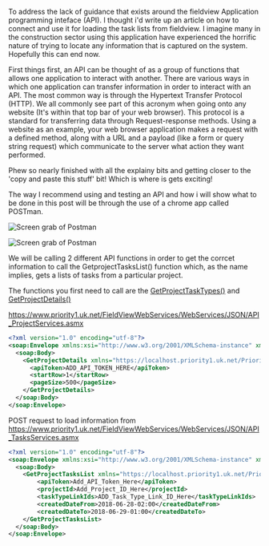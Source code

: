 To address the lack of guidance that exists around the fieldview Application programming inteface (API). I thought i'd write up an article on how to connect and use it for loading the task lists from fieldview. I imagine many in the construction sector using this application have experienced the horrific nature of trying to locate any information that is captured on the system. Hopefully this can end now.

First things first, an API can be thought of as a group of functions that allows one application to interact with another. There are various ways in which one application can transfer information in order to interact with an API. The most common way is through the Hypertext Transfer Protocol (HTTP). We all commonly see part of this acronym when going onto any website (It's within that top bar of your web browser). This protocol is a standard for transferring data through Request-response methods. Using a website as an example, your web browser application makes a request with a defined method, along with a URL and a payload (like a form or query string request) which communicate to the server what action they want performed.

Phew so nearly finished with all the explainy bits and getting closer to the 'copy and paste this stuff' bit! Which is where is gets exciting!

The way I recommend using and testing an API and how i will show what to be done in this post will be through the use of a chrome app called POSTman.

![Screen grab of Postman](https://atsutob.github.io/DSJournal/assets/photos/PostmanStart.png)
    
![Screen grab of Postman](https://atsutob.github.io/DSJournal/assets/photos/intro.svg)

We will be calling 2 different API functions in order to get the corrcet information to call the GetprojectTasksList() function which, as the name implies, gets a lists of tasks from a particular project.

The functions you first need to call are the [GetProjectTaskTypes()](https://fvdocs.viewpoint.com/Admin_web_topics/APIs/tasks_services/r_GetProjectTaskTypes.html) and [GetProjectDetails()](https://fvdocs.viewpoint.com/Admin_web_topics/APIs/project_services/r_GetProjectDetails.html)



https://www.priority1.uk.net/FieldViewWebServices/WebServices/JSON/API_ProjectServices.asmx

```xml
<?xml version="1.0" encoding="utf-8"?>
<soap:Envelope xmlns:xsi="http://www.w3.org/2001/XMLSchema-instance" xmlns:xsd="http://www.w3.org/2001/XMLSchema" xmlns:soap="http://schemas.xmlsoap.org/soap/envelope/">
  <soap:Body>
    <GetProjectDetails xmlns="https://localhost.priority1.uk.net/Priority1WebServices/JSON">
      <apiToken>ADD_API_TOKEN_HERE</apiToken>
      <startRow>1</startRow>
      <pageSize>500</pageSize>
    </GetProjectDetails>
  </soap:Body>
</soap:Envelope>
```


















POST request to load information from https://www.priority1.uk.net/FieldViewWebServices/WebServices/JSON/API_TasksServices.asmx

```xml
<?xml version="1.0" encoding="utf-8"?>
<soap:Envelope xmlns:xsi="http://www.w3.org/2001/XMLSchema-instance" xmlns:xsd="http://www.w3.org/2001/XMLSchema" xmlns:soap="http://schemas.xmlsoap.org/soap/envelope/">
  <soap:Body>
    <GetProjectTasksList xmlns="https://localhost.priority1.uk.net/Priority1WebServices/JSON">     
        <apiToken>Add_API_Token_Here</apiToken>
        <projectId>Add_Project_ID_Here</projectId>   
        <taskTypeLinkIds>ADD_Task_Type_Link_ID_Here</taskTypeLinkIds>
        <createdDateFrom>2018-06-28-02:00</createdDateFrom>    
        <createdDateTo>2018-06-29-01:00</createdDateTo>
    </GetProjectTasksList>
  </soap:Body>
</soap:Envelope>

```
